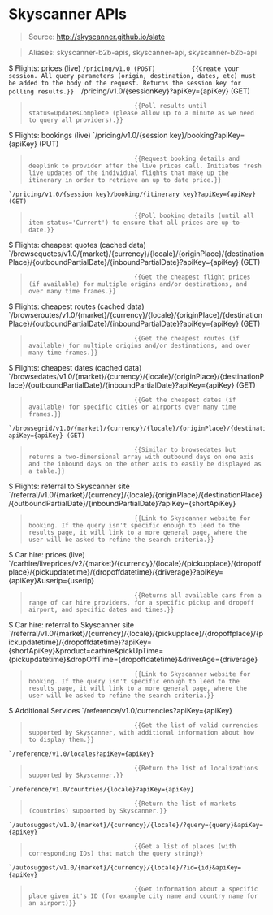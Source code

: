 # Skyscanner APIs

> Source: http://skyscanner.github.io/slate

> Aliases: skyscanner-b2b-apis, skyscanner-api, skyscanner-b2b-api

$ Flights: prices (live)
    `/pricing/v1.0 (POST)          {{Create your session. All query parameters (origin, destination, dates, etc) must be added to the body of the request. Returns the session key for polling results.}} 
    `/pricing/v1.0/{sessionKey}?apiKey={apiKey} (GET)
>                                  {{Poll results until status=UpdatesComplete (please allow up to a minute as we need to query all providers).}} 

$ Flights: bookings (live)
    `/pricing/v1.0/{session key}/booking?apiKey={apiKey} (PUT)
>                                  {{Request booking details and deeplink to provider after the live prices call. Initiates fresh live updates of the individual flights that make up the itinerary in order to retrieve an up to date price.}} 
    `/pricing/v1.0/{session key}/booking/{itinerary key}?apiKey={apiKey} (GET)
>                                  {{Poll booking details (until all item status='Current') to ensure that all prices are up-to-date.}} 

$ Flights: cheapest quotes (cached data)
    `/browsequotes/v1.0/{market}/{currency}/{locale}/{originPlace}/{destinationPlace}/{outboundPartialDate}/{inboundPartialDate}?apiKey={apiKey} (GET)
>                                  {{Get the cheapest flight prices (if available) for multiple origins and/or destinations, and over many time frames.}} 

$ Flights: cheapest routes (cached data)
    `/browseroutes/v1.0/{market}/{currency}/{locale}/{originPlace}/{destinationPlace}/{outboundPartialDate}/{inboundPartialDate}?apiKey={apiKey} (GET)
>                                  {{Get the cheapest routes (if available) for multiple origins and/or destinations, and over many time frames.}} 

$ Flights: cheapest dates (cached data)
    `/browsedates/v1.0/{market}/{currency}/{locale}/{originPlace}/{destinationPlace}/{outboundPartialDate}/{inboundPartialDate}?apiKey={apiKey} (GET)
>                                  {{Get the cheapest dates (if available) for specific cities or airports over many time frames.}} 
    `/browsegrid/v1.0/{market}/{currency}/{locale}/{originPlace}/{destinationPlace}/{outboundPartialDate}/{inboundPartialDate}?apiKey={apiKey} (GET)
>                                  {{Similar to browsedates but returns a two-dimensional array with outbound days on one axis and the inbound days on the other axis to easily be displayed as a table.}} 

$ Flights: referral to Skyscanner site
    `/referral/v1.0/{market}/{currency}/{locale}/{originPlace}/{destinationPlace}/{outboundPartialDate}/{inboundPartialDate}?apiKey={shortApiKey}
>                                  {{Link to Skyscanner website for booking. If the query isn't specific enough to leed to the results page, it will link to a more general page, where the user will be asked to refine the search criteria.}} 

$ Car hire: prices (live)
    `/carhire/liveprices/v2/{market}/{currency}/{locale}/{pickupplace}/{dropoffplace}/{pickupdatetime}/{dropoffdatetime}/{driverage}?apiKey={apiKey}&userip={userip}
>                                  {{Returns all available cars from a range of car hire providers, for a specific pickup and dropoff airport, and specific dates and times.}} 

$ Car hire: referral to Skyscanner site
    `/referral/v1.0/{market}/{currency}/{locale}/{pickupplace}/{dropoffplace}/{pickupdatetime}/{dropoffdatetime}?apiKey={shortApiKey}&product=carhire&pickUpTime={pickupdatetime}&dropOffTime={dropoffdatetime}&driverAge={driverage}
>                                  {{Link to Skyscanner website for booking. If the query isn't specific enough to leed to the results page, it will link to a more general page, where the user will be asked to refine the search criteria.}} 

$ Additional Services
    `/reference/v1.0/currencies?apiKey={apiKey}
>                                  {{Get the list of valid currencies supported by Skyscanner, with additional information about how to display them.}} 
    `/reference/v1.0/locales?apiKey={apiKey}
>                                  {{Return the list of localizations supported by Skyscanner.}} 
    `/reference/v1.0/countries/{locale}?apiKey={apiKey}
>                                  {{Return the list of markets (countries) supported by Skyscanner.}} 
    `/autosuggest/v1.0/{market}/{currency}/{locale}/?query={query}&apiKey={apiKey}
>                                  {{Get a list of places (with corresponding IDs) that match the query string}} 
    `/autosuggest/v1.0/{market}/{currency}/{locale}/?id={id}&apiKey={apiKey}
>                                  {{Get information about a specific place given it's ID (for example city name and country name for an airport)}} 

